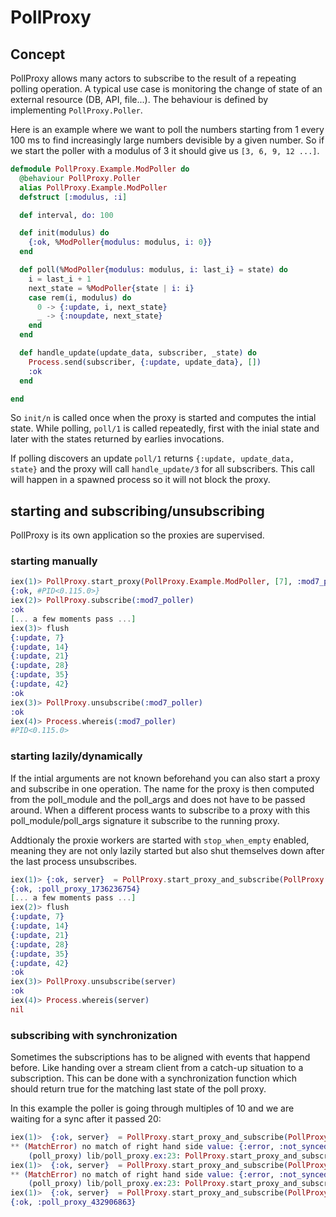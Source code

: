 # PollProxy

## Concept

PollProxy allows many actors to subscribe to the result of a repeating polling operation.
A typical use case is monitoring the change of state of an external resource (DB, API, file...).
The behaviour is defined by implementing `PollProxy.Poller`.

Here is an example where we want to poll the numbers starting from 1 every 100 ms to find increasingly large numbers devisible by a given number. So if we start the poller with a modulus of 3 it should give us `[3, 6, 9, 12 ...]`.

```elixir
defmodule PollProxy.Example.ModPoller do
  @behaviour PollProxy.Poller
  alias PollProxy.Example.ModPoller
  defstruct [:modulus, :i]

  def interval, do: 100

  def init(modulus) do
    {:ok, %ModPoller{modulus: modulus, i: 0}}
  end

  def poll(%ModPoller{modulus: modulus, i: last_i} = state) do
    i = last_i + 1
    next_state = %ModPoller{state | i: i}
    case rem(i, modulus) do
      0 -> {:update, i, next_state}
      _ -> {:noupdate, next_state}
    end
  end

  def handle_update(update_data, subscriber, _state) do
    Process.send(subscriber, {:update, update_data}, [])
    :ok
  end

end
```

So `init/n` is called once when the proxy is started and computes the intial state. While polling, `poll/1` is called repeatedly, first with the inial state and later with the states returned by earlies invocations.

If polling discovers an update `poll/1` returns `{:update, update_data, state}` and the proxy will call `handle_update/3` for all subscribers. This call will happen in a spawned process so it will not block the proxy.

## starting and subscribing/unsubscribing
PollProxy is its own application so the proxies are supervised.

### starting manually

```elixir
iex(1)> PollProxy.start_proxy(PollProxy.Example.ModPoller, [7], :mod7_poller)
{:ok, #PID<0.115.0>}
iex(2)> PollProxy.subscribe(:mod7_poller)
:ok
[... a few moments pass ...]
iex(3)> flush
{:update, 7}
{:update, 14}
{:update, 21}
{:update, 28}
{:update, 35}
{:update, 42}
:ok
iex(3)> PollProxy.unsubscribe(:mod7_poller)
:ok
iex(4)> Process.whereis(:mod7_poller)
#PID<0.115.0>
```
### starting lazily/dynamically

If the intial arguments are not known beforehand you can also start a proxy and subscribe in one operation.
The name for the proxy is then computed from the poll_module and the poll_args and does not have to be passed around. When a different process wants to subscribe to a proxy with this poll_module/poll_args signature it subscribe to the running proxy.

Addtionaly the proxie workers are started with `stop_when_empty` enabled, meaning they are not only lazily started but also shut themselves down after the last process unsubscribes.

```elixir
iex(1)> {:ok, server}  = PollProxy.start_proxy_and_subscribe(PollProxy.Example.ModPoller, [7], self())
{:ok, :poll_proxy_1736236754}
[... a few moments pass ...]
iex(2)> flush
{:update, 7}
{:update, 14}
{:update, 21}
{:update, 28}
{:update, 35}
{:update, 42}
:ok
iex(3)> PollProxy.unsubscribe(server)
:ok
iex(4)> Process.whereis(server)
nil
```

### subscribing with synchronization

Sometimes the subscriptions has to be aligned with events that happend before. Like handing over a stream client from a catch-up
situation to a subscription. This can be done with a synchronization function which should return true for the matching last state of the poll proxy.

In this example the poller is going through multiples of 10 and we are waiting for a sync after it passed 20:

```elixir
iex(1)>  {:ok, server}  = PollProxy.start_proxy_and_subscribe(PollProxy.Example.ModPoller, [10], self(), synconize: fn(i) -> i == 20 end)
** (MatchError) no match of right hand side value: {:error, :not_synced, nil}
    (poll_proxy) lib/poll_proxy.ex:23: PollProxy.start_proxy_and_subscribe/4
iex(1)>  {:ok, server}  = PollProxy.start_proxy_and_subscribe(PollProxy.Example.ModPoller, [10], self(), synconize: fn(i) -> i == 20 end)
** (MatchError) no match of right hand side value: {:error, :not_synced, 10}
    (poll_proxy) lib/poll_proxy.ex:23: PollProxy.start_proxy_and_subscribe/4
iex(1)>  {:ok, server}  = PollProxy.start_proxy_and_subscribe(PollProxy.Example.ModPoller, [10], self(), synconize: fn(i) -> i == 20 end)
{:ok, :poll_proxy_432906863}
```
